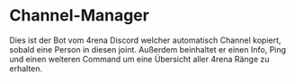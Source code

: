 # Channel-Manager
Dies ist der Bot vom 4rena Discord welcher automatisch Channel kopiert, sobald eine Person in diesen joint.
Außerdem beinhaltet er einen Info, Ping und einen weiteren Command um eine Übersicht aller 4rena Ränge zu erhalten. <br>
